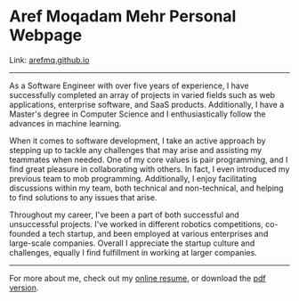 
# Aref Moqadam Mehr Personal Webpage

  

Link: [arefmq.github.io](http://arefmq.github.io)

----

As a Software Engineer with over five years of experience, I have successfully completed an array of projects in varied fields such as web applications, enterprise software, and SaaS products. Additionally, I have a Master's degree in Computer Science and I enthusiastically follow the advances in machine learning.

  

When it comes to software development, I take an active approach by stepping up to tackle any challenges that may arise and assisting my teammates when needed. One of my core values is pair programming, and I find great pleasure in collaborating with others. In fact, I even introduced my previous team to mob programming. Additionally, I enjoy facilitating discussions within my team, both technical and non-technical, and helping to find solutions to any issues that arise.

  

Throughout my career, I've been a part of both successful and unsuccessful projects. I've worked in different robotics competitions, co-founded a tech startup, and been employed at various enterprises and large-scale companies. Overall I appreciate the startup culture and challenges, equally I find fulfillment in working at larger companies.
  
 ---
  
For more about me, check out my [online resume](http://arefmq.github.io/#resume), or download the [pdf version](https://arefmq.github.io/full-cv/latest.pdf).
